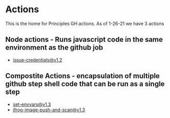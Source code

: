 # Actions

This is the home for Principles GH actions. As of 1-26-21 we have 3 actions

## Node actions - Runs javascript code in the same environment as the github job

* issue-credentials@v1.2

##  Compostite Actions - encapsulation of multiple github step shell code that can be run as a single step

* set-envvars@v1.3
* jfrog-image-push-and-scan@v1.3
